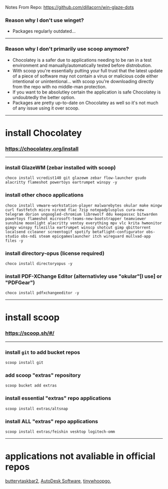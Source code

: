 Notes From Repo: https://github.com/dillacorn/win-glaze-dots

### Reason why I don't use winget? 

- Packages regularly outdated...

---

### Reason why I don't primarily use scoop anymore?

- Chocolatey is a safer due to applications needing to be ran in a test environment and manually/automatically tested before distrobution.
- With scoop you're essentially putting your full trust that the latest update of a piece of software may not contain a virus or malicious code either intentional or unintentional... with scoop you're downloading directly from the repo with no middle-man protection.
- If you want to be absolutley certain the application is safe Chocolatey is undoubtedly the better option.
- Packages are pretty up-to-date on Chocolatey as well so it's not much of any issue using it over scoop.

---

# install Chocolatey
### https://chocolatey.org/install

---

### install GlazeWM (zebar installed with scoop)
```choco_install
choco install vcredist140 git glazewm zebar flow-launcher gsudo alacritty flameshot powertoys eartrumpet winspy -y
```

### install other choco applications
```choco_install
choco install vmware-workstation-player malwarebytes okular make mingw curl fastfetch micro nircmd flac 7zip notepadplusplus cura-new telegram dorion ungoogled-chromium librewolf ddu keepassxc bitwarden powertoys flameshot microsoft-teams-new-bootstrapper teamviewer sunshine moonlight alacritty ventoy everything mpv vlc krita hwmonitor qimgv winspy filezilla eartrumpet winscp shotcut gimp qbittorrent localsend ccleaner screentogif spotify betaflight-configurator obs-studio obs-ndi steam epicgameslauncher itch wireguard mullvad-app files -y
```

### install directory-opus (license required) 
```choco_install
choco install directoryopus -y
```

### install PDF-XChange Editor (alternativley use "okular"[**I use**] or "PDFGear")
```choco_install
choco install pdfxchangeeditor -y
```

---

# install scoop
### https://scoop.sh/#/

---

### install `git` to add bucket repos
```scoop_install_git
scoop install git
```

### add scoop "extras" repository
```scoop_add_extras
scoop bucket add extras
```

### install essential "extras" repo applications
```scoop_install
scoop install extras/altsnap
```

### install ALL "extras" repo applications
```scoop_install
scoop install extras/feishin vesktop logitech-omm
```

---

# applications not avaliable in official repos
[butterytaskbar2](https://github.com/LuisThiamNye/ButteryTaskbar2), [AutoDesk Software](https://manage.autodesk.com/login?t=/products), [tinywhoopgo](https://tinywhoopgo.com/),
